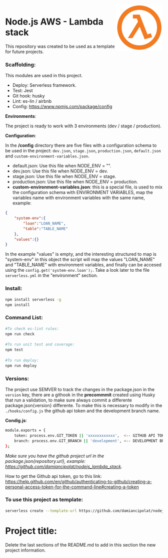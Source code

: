 <img src="https://github.com/damiancipolat/nodejs_lambda_stack/blob/master/doc/logo.png?raw=true" width="150px" align="right" />

# Node.js AWS - Lambda stack
This repository was created to be used as a template for future projects.

### Scaffolding:

This modules are used in this project.

- Deploy: Serverless framework.
- Test: Jest
- Git hook: husky
- Lint: es-lin / airbnb
- Config: https://www.npmjs.com/package/config

**Environments**:

The project is ready to work with 3 environments (dev / stage / production).

**Configuration**:

In the **/config** directory there are five files with a configuration schema to be used in the project: `dev.json`, `stage.json`, `production.json`, `default.json` and `custom-environment-variables.json`.

- default.json: Use this file when NODE_ENV = "".
- dev.json: Use this file when NODE_ENV = dev.
- stage.json: Use this file when NODE_ENV = stage.
- production.json: Use this file when NODE_ENV = production.
- **custom-environment-variables.json**: this is a special file, is used to mix the configuration schema with ENVIRONMENT VARIABLES,
map the variables name with environment variables with the same name, example:

```json
{
    "system-env":{
        "loan":"LOAN_NAME",
        "table":"TABLE_NAME"
    },
    "values":{}
}
```

In the example "values" is empty, and the interesting structured to map is "system-env" in this object the script will map the values "LOAN_NAME" and "TABLE_NAME" with environment variables, and finally can be accesed using the `config.get('system-env.loan');`. Take a look later to the file `serverless.yml` in the "environment" section.


### Install:
```sh
npm install serverless -g
npm install
```

### Command List:
```sh
#To check es-lint rules:
npm run check

#To run unit test and coverage:
npm test

#To run deploy:
npm run deploy
```

### Versions:
The project use SEMVER to track the changes in the package.json in the `version` key, there are a githook in the **precommmit** created using Husky that run a validation, to make sure always commit a differente package.json{version} differente. To make this is necessary
to modify in the `./hooks/config.js` the github api token and the development branch name.

**Condig.js**:
```sh
module.exports = {
    token: process.env.GIT_TOKEN || 'xxxxxxxxxxxx',  <-- GITHUB API TOKEN HERE
    branch: process.env.GIT_BRANCH || 'development', <-- DEVELOPMENT BRANCH NAME HERE.
};
```

*Make sure you have the github project url in the package.json{repository.url}, example: https://github.com/damiancipolat/nodejs_lambda_stack.*

How to get the Github api token, go to this link: https://help.github.com/en/github/authenticating-to-github/creating-a-personal-access-token-for-the-command-line#creating-a-token

### To use this project as template:
```sh
serverless create --template-url https://github.com/damiancipolat/nodejs_lambda_stack --path [YOUR-PROJECT-PATH]
```

# Project title:

Delete the last sections of the README.md to add in this section the new project information.
